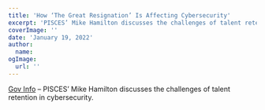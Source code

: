 ```yaml
---
title: 'How ‘The Great Resignation’ Is Affecting Cybersecurity'
excerpt: 'PISCES’ Mike Hamilton discusses the challenges of talent retention in cybersecurity.'
coverImage: ''
date: 'January 19, 2022'
author:
  name:
ogImage:
  url: ''
---
```


[Gov Info](https://www.govinfosecurity.com/how-the-great-resignation-affecting-cybersecurity-a-18333) – PISCES’ Mike Hamilton discusses the challenges of talent retention in cybersecurity.